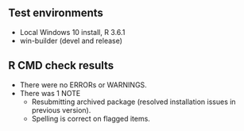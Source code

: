 ## Test environments
* Local Windows 10 install, R 3.6.1
* win-builder (devel and release)

## R CMD check results
* There were no ERRORs or WARNINGS.
* There was 1 NOTE
  * Resubmitting archived package (resolved installation issues in previous version).
  * Spelling is correct on flagged items.